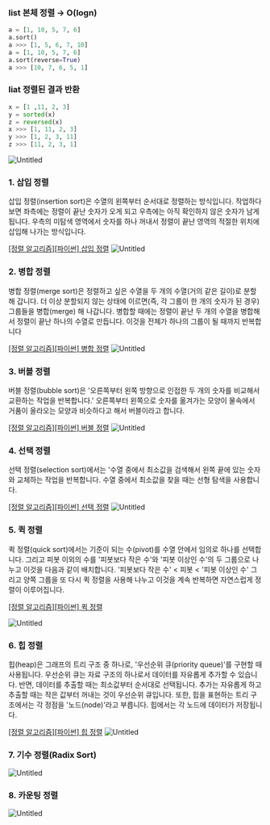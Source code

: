 ### list 본체 정렬 → O(logn)

```python
a = [1, 10, 5, 7, 6] 
a.sort()
a >>> [1, 5, 6, 7, 10]
a = [1, 10, 5, 7, 6]
a.sort(reverse=True)
a >>> [10, 7, 6, 5, 1]
```

### liat 정렬된 결과 반환

```python
x = [1 ,11, 2, 3]
y = sorted(x)
z = reversed(x)
x >>> [1, 11, 2, 3]
y >>> [1, 2, 3, 11]
z >>> [11, 2, 3, 1]
```

![Untitled](https://user-images.githubusercontent.com/49435163/122941906-c3589780-d3b0-11eb-9a5b-3672aacc2d0c.png)


### 1. 삽입 정렬

삽입 정렬(insertion sort)은 수열의 왼쪽부터 순서대로 정렬하는 방식입니다. 작업하다 보면 좌측에는 정렬이 끝난 숫자가 오게 되고 우측에는 아직 확인하지 않은 숫자가 남게 됩니다. 우측의 미탐색 영역에서 숫자를 하나 꺼내서 정렬이 끝난 영역의 적절한 위치에 삽입해 나가는 방식입니다.

[[정렬 알고리즘][파이썬] 삽입 정렬](https://serendipity24.tistory.com/16)
![Untitled](https://user-images.githubusercontent.com/49435163/122942037-dd927580-d3b0-11eb-9d5c-eed73f5d6fb0.png)


### 2. 병합 정렬

병합 정렬(merge sort)은 정렬하고 싶은 수열을 두 개의 수열(거의 같은 길이)로 분할해 갑니다. 더 이상 분할되지 않는 상태에 이르면(즉, 각 그룹이 한 개의 숫자가 된 경우) 그룹들을 병합(merge) 해 나갑니다. 병합할 때에는 정렬이 끝난 두 개의 수열을 병합해서 정렬이 끝난 하나의 수열로 만듭니다. 이것을 전체가 하나의 그룹이 될 때까지 반복합니다

[[정렬 알고리즘][파이썬] 병합 정렬](https://serendipity24.tistory.com/26)
![Untitled](https://user-images.githubusercontent.com/49435163/122942092-e7b47400-d3b0-11eb-83b2-c539e134323c.png)


### 3. 버블 정렬

버블 정렬(bubble sort)은 '오른쪽부터 왼쪽 방향으로 인접한 두 개의 숫자를 비교해서 교환하는 작업을 반복합니다.' 오른쪽부터 왼쪽으로 숫자를 옮겨가는 모양이 물속에서 거품이 올라오는 모양과 비슷하다고 해서 버블이라고 합니다.

[[정렬 알고리즘][파이썬] 버블 정렬](https://serendipity24.tistory.com/14)
![Untitled](https://user-images.githubusercontent.com/49435163/122942182-fa2ead80-d3b0-11eb-9536-ef3d05ec7433.png)

### 4. 선택 정렬

선택 정렬(selection sort)에서는 '수열 중에서 최소값을 검색해서 왼쪽 끝에 있는 숫자와 교체하는 작업을 반복합니다. 수열 중에서 최소값을 찾을 때는 선형 탐색을 사용합니다.

[[정렬 알고리즘][파이썬] 선택 정렬](https://serendipity24.tistory.com/15)
![Untitled](https://user-images.githubusercontent.com/49435163/122942536-3eba4900-d3b1-11eb-8993-5f7b79bc4a5b.png)


### 5. 퀵 정렬

퀵 정렬(quick sort)에서는 기준이 되는 수(pivot)를 수열 안에서 임의로 하나를 선택합니다. 그리고 피봇 이외의 수를 '피봇보다 작은 수'와 '피봇 이상인 수'의 두 그룹으로 나누고 이것을 다음과 같이 배치합니다. '피봇보다 작은 수' < 피봇 < '피봇 이상인 수' 그리고 양쪽 그룹을 또 다시 퀵 정렬을 사용해 나누고 이것을 계속 반복하면 자연스럽게 정렬이 이루어집니다.

[[정렬 알고리즘][파이썬] 퀵 정렬](https://serendipity24.tistory.com/27)

![Untitled](https://user-images.githubusercontent.com/49435163/122942274-0fa3d780-d3b1-11eb-856f-141a5ff2d4cb.png)


### 6. 힙 정렬

힙(heap)은 그래프의 트리 구조 중 하나로, '우선순위 큐(priority queue)'를 구현할 때 사용됩니다. 우선순위 큐는 자료 구조의 하나로서 데이터를 자유롭게 추가할 수 있습니다. 반면, 데이터를 추출할 때는 최소값부터 순서대로 선택됩니다. 추가는 자유롭게 하고 추출할 때는 작은 값부터 꺼내는 것이 우선순위 큐입니다. 또한, 힙을 표현하는 트리 구조에서는 각 정점을 '노드(node)'라고 부릅니다. 힙에서는 각 노드에 데이터가 저장됩니다.

[[정렬 알고리즘][파이썬] 힙 정렬](https://serendipity24.tistory.com/17)
![Untitled](https://user-images.githubusercontent.com/49435163/122942622-50035580-d3b1-11eb-8ae5-32e5ca9c906f.png)


### 7. 기수 정렬(Radix Sort)

![Untitled](https://user-images.githubusercontent.com/49435163/122942676-585b9080-d3b1-11eb-8256-e5ee04869670.png)

### 8. 카운팅 정렬

![Untitled](https://user-images.githubusercontent.com/49435163/122942719-5f829e80-d3b1-11eb-9d6f-e7a64e5233b0.png)
